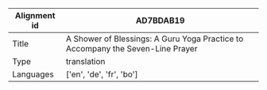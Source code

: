 |Alignment id | AD7BDAB19
| --- | --- 
|Title | A Shower of Blessings: A Guru Yoga Practice to Accompany the Seven-Line Prayer 
|Type | translation
|Languages | ['en', 'de', 'fr', 'bo']